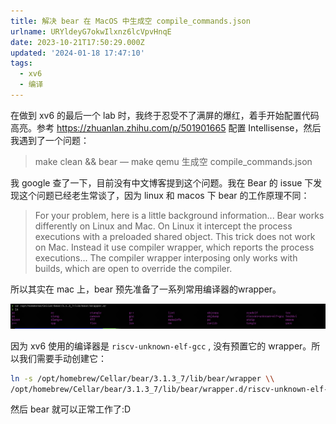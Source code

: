 ```yaml
---
title: 解决 bear 在 MacOS 中生成空 compile_commands.json
urlname: URYldeyG7okwIlxnz6lcVpvHnqE
date: 2023-10-21T17:50:29.000Z
updated: '2024-01-18 17:47:10'
tags:
  - xv6
  - 编译
---
```

在做到 xv6 的最后一个 lab 时，我终于忍受不了满屏的爆红，着手开始配置代码高亮。参考  https://zhuanlan.zhihu.com/p/501901665 配置 Intellisense，然后我遇到了一个问题：



> make clean && bear — make qemu 生成空 compile_commands.json



我 google 查了一下，目前没有中文博客提到这个问题。我在 Bear 的 issue 下发现这个问题已经老生常谈了，因为 linux 和 macos 下 bear 的工作原理不同：



> For your problem, here is a little background information... Bear works differently on Linux and Mac. On Linux it intercept the process executions with a preloaded shared object. This trick does not work on Mac. Instead it use compiler wrapper, which reports the process executions... The compiler wrapper interposing only works with builds, which are open to override the compiler.



所以其实在 mac 上，bear 预先准备了一系列常用编译器的wrapper。


![image](images/Aehabd73Oo6zokxkpaPcMfiWn1g.png)


因为 xv6 使用的编译器是 `riscv-unknown-elf-gcc` , 没有预置它的 wrapper。所以我们需要手动创建它：


```bash
ln -s /opt/homebrew/Cellar/bear/3.1.3_7/lib/bear/wrapper \\
/opt/homebrew/Cellar/bear/3.1.3_7/lib/bear/wrapper.d/riscv-unknown-elf-gcc
```


然后 bear 就可以正常工作了:D

